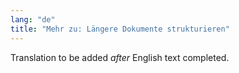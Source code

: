 ```yaml
---
lang: "de"
title: "Mehr zu: Längere Dokumente strukturieren"
---
```

Translation to be added _after_ English text completed.
